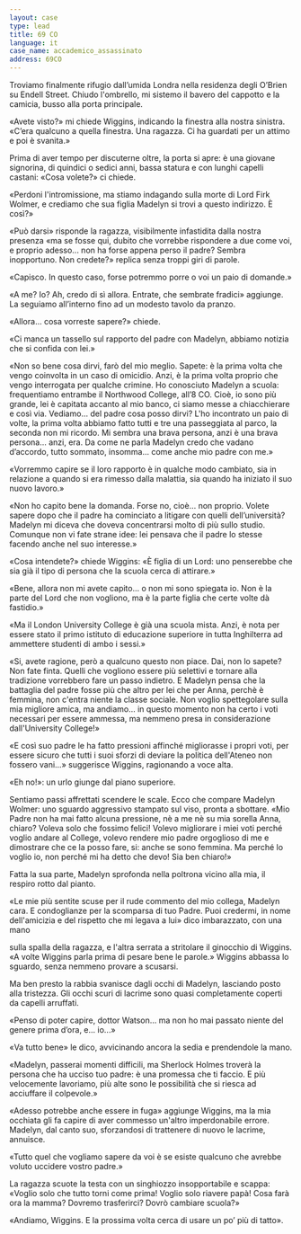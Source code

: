 ```yaml
---
layout: case
type: lead
title: 69 CO
language: it
case_name: accademico_assassinato
address: 69CO
---
```


Troviamo finalmente rifugio dall’umida Londra nella residenza degli O’Brien su Endell Street. Chiudo l'ombrello, mi sistemo il bavero del cappotto e la camicia, busso alla porta principale.

«Avete visto?» mi chiede Wiggins, indicando la finestra alla nostra sinistra. «C’era qualcuno a quella finestra. Una ragazza. Ci ha guardati per un attimo e poi è svanita.»

Prima di aver tempo per discuterne oltre, la porta si apre: è una giovane signorina, di quindici o sedici anni, bassa statura e con lunghi capelli castani: «Cosa volete?» ci chiede.

«Perdoni l'intromissione, ma stiamo indagando sulla morte di Lord Firk Wolmer, e crediamo che sua figlia Madelyn si trovi a questo indirizzo. È così?»

«Può darsi» risponde la ragazza, visibilmente infastidita dalla nostra presenza «ma se fosse qui, dubito che vorrebbe rispondere a due come voi, e proprio adesso... non ha forse appena perso il padre? Sembra inopportuno. Non credete?» replica senza troppi giri di parole.

«Capisco. In questo caso, forse potremmo porre o voi un paio di domande.»

«A me? Io? Ah, credo di sì allora. Entrate, che sembrate fradici» aggiunge. La seguiamo all’interno fino ad un modesto tavolo da pranzo.

«Allora... cosa vorreste sapere?» chiede.

«Ci manca un tassello sul rapporto del padre con Madelyn, abbiamo notizia che si confida con lei.»

«Non so bene cosa dirvi, farò del mio meglio. Sapete: è la prima volta che vengo coinvolta in un caso di omicidio. Anzi, è la prima volta proprio che vengo interrogata per qualche crimine. Ho conosciuto Madelyn a scuola: frequentiamo entrambe il Northwood College, all’8 CO. Cioè, io sono più grande, lei è capitata accanto al mio banco, ci siamo messe a chiacchierare e così via. Vediamo... del padre cosa posso dirvi? L'ho incontrato un paio di volte, la prima volta abbiamo fatto tutti e tre una passeggiata al parco, la seconda non mi ricordo. Mi sembra una brava persona, anzi è una brava persona... anzi, era. Da come ne parla Madelyn credo che vadano d’accordo, tutto sommato, insomma... come anche mio padre con me.»

«Vorremmo capire se il loro rapporto è in qualche modo cambiato, sia in relazione a quando si era rimesso dalla malattia, sia quando ha iniziato il suo nuovo lavoro.»

«Non ho capito bene la domanda. Forse no, cioè... non proprio. Volete sapere dopo che il padre ha cominciato a litigare con quelli dell’università? Madelyn mi diceva che doveva concentrarsi molto di più sullo studio. Comunque non vi fate strane idee: lei pensava che il padre lo stesse facendo anche nel suo interesse.»

«Cosa intendete?» chiede Wiggins: «È figlia di un Lord: uno penserebbe che sia già il tipo di persona che la scuola cerca di attirare.»

«Bene, allora non mi avete capito... o non mi sono spiegata io. Non è la parte del Lord che non vogliono, ma è la parte figlia che certe volte dà fastidio.»

«Ma il London University College è già una scuola mista. Anzi, è nota per essere stato il primo istituto di educazione superiore in tutta Inghilterra ad ammettere studenti di ambo i sessi.»

«Si, avete ragione, però a qualcuno questo non piace. Dai, non lo sapete? Non fate finta. Quelli che vogliono essere più selettivi e tornare alla tradizione vorrebbero fare un passo indietro. E Madelyn pensa che la battaglia del padre fosse più che altro per lei che per Anna, perchè è femmina, non c'entra niente la classe sociale. Non voglio spettegolare sulla mia migliore amica, ma andiamo... in questo momento non ha certo i voti necessari per essere ammessa, ma nemmeno presa in considerazione dall'University College!»

«E così suo padre le ha fatto pressioni affinché migliorasse i propri voti, per essere sicuro che tutti i suoi sforzi di deviare la politica dell'Ateneo non fossero vani...» suggerisce Wiggins, ragionando a voce alta.

«Eh no!»: un urlo giunge dal piano superiore.

Sentiamo passi affrettati scendere le scale. Ecco che compare Madelyn Wolmer: uno sguardo aggressivo stampato sul viso, pronta a sbottare. «Mio Padre non ha mai fatto alcuna pressione, nè a me nè su mia sorella Anna, chiaro? Voleva solo che fossimo felici! Volevo migliorare i miei voti perché voglio andare al College, volevo rendere mio padre orgoglioso di me e dimostrare che ce la posso fare, si: anche se sono femmina. Ma perché lo voglio io, non perché mi ha detto che devo! Sia ben chiaro!»

Fatta la sua parte, Madelyn sprofonda nella poltrona vicino alla mia, il respiro rotto dal pianto.

«Le mie più sentite scuse per il rude commento del mio collega, Madelyn cara. E condoglianze per la scomparsa di tuo Padre. Puoi credermi, in nome dell'amicizia e del rispetto che mi legava a lui» dico imbarazzato, con una mano

sulla spalla della ragazza, e l'altra serrata a stritolare il ginocchio di Wiggins. «A volte Wiggins parla prima di pesare bene le parole.» Wiggins abbassa lo sguardo, senza nemmeno provare a scusarsi.

Ma ben presto la rabbia svanisce dagli occhi di Madelyn, lasciando posto alla tristezza. Gli occhi scuri di lacrime sono quasi completamente coperti da capelli arruffati.

«Penso di poter capire, dottor Watson... ma non ho mai passato niente del genere prima d’ora, e... io...»

«Va tutto bene» le dico, avvicinando ancora la sedia e prendendole la mano.

«Madelyn, passerai momenti difficili, ma Sherlock Holmes troverà la persona che ha ucciso tuo padre: è una promessa che ti faccio. E più velocemente lavoriamo, più alte sono le possibilità che si riesca ad acciuffare il colpevole.»

«Adesso potrebbe anche essere in fuga» aggiunge Wiggins, ma la mia occhiata gli fa capire di aver commesso un'altro imperdonabile errore. Madelyn, dal canto suo, sforzandosi di trattenere di nuovo le lacrime, annuisce.

«Tutto quel che vogliamo sapere da voi è se esiste qualcuno che avrebbe voluto uccidere vostro padre.»

La ragazza scuote la testa con un singhiozzo insopportabile e scappa: «Voglio solo che tutto torni come prima! Voglio solo riavere papà! Cosa farà ora la mamma? Dovremo trasferirci? Dovrò cambiare scuola?»

«Andiamo, Wiggins. E la prossima volta cerca di usare un po’ più di tatto».